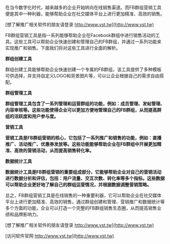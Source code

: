 在当今数字化时代，越来越多的企业开始转向在线销售渠道。而FB群组营销工具便是其中一种利器，能够帮助企业在社交媒体平台上进行更加精准、高效的销售。

[想了解推广相关软件的朋友请登录 http://www.vst.tw](http://www.vst.tw)

FB群组营销工具是指一系列能够帮助企业在Facebook群组中进行销售活动的工具。这些工具可以帮助企业快速创建和管理自己的FB群组，并通过一系列功能来实现推广和销售。下面我们将对这些工具进行全面的解析。

**群组创建工具**

群组创建工具能够帮助企业快速创建一个专属的FB群组，该工具提供了多种模板可供选择，并支持自定义LOGO和背景图片等，可以让企业根据自己的需求自由搭配。

**群组管理工具**

**群组管理工具包含了一系列管理和运营群组的功能，例如：成员管理、发帖管理、内容审核等。这些功能使得企业可以更加方便地管理自己的FB群组，从而提高群组的活跃度和用户参与度。**

**营销工具**

**营销工具是FB群组营销的核心，它包括了一系列推广和销售的功能，例如：直播推广、活动推广、优惠券发放等。这些功能能够帮助企业在FB群组中开展更加精准、高效的营销活动，从而提高销售转化率。**

**数据统计工具**

**数据统计工具是FB群组营销的重要组成部分，它能够帮助企业对自己的营销活动进行数据分析和评估，包括：用户流量、交互次数、转化率等多个指标。这些数据可以帮助企业更好地了解自己的群组运营情况，并根据数据调整营销策略。**

总之，FB群组营销工具是在线销售的一种重要利器，它可以帮助企业在社交媒体平台上进行更加精准、高效的销售。通过群组创建和管理、营销推广和数据统计等多个方面的功能，企业可以打造一个完整的FB群组销售生态圈，从而提高销售业绩和品牌影响力。

[想了解推广相关软件的朋友请登录 http://www.vst.tw](http://www.vst.tw)


[访问软件官网 http://www.vst.tw](http://www.vst.tw)
